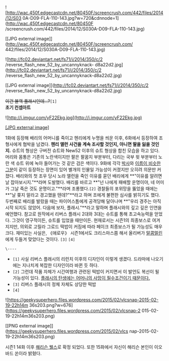 ![http://wac.450f.edgecastcdn.net/80450F/screencrush.com/442/files/2014/12/S03
0A-D09-FLA-110-143.jpg?w=720&cdnnode=1](http://wac.450f.edgecastcdn.net/80450F
/screencrush.com/442/files/2014/12/S030A-D09-FLA-110-143.jpg)

[[JPG external image]](http://wac.450f.edgecastcdn.net/80450F/screencrush.com/
442/files/2014/12/S030A-D09-FLA-110-143.jpg)

![http://fc02.deviantart.net/fs71/i/2014/350/c/2
/reverse_flash_new_52_by_uncannyknack-
d8a22d2.jpg](http://fc02.deviantart.net/fs71/i/2014/350/c/2
/reverse_flash_new_52_by_uncannyknack-d8a22d2.jpg)

[[JPG external image]](http://fc02.deviantart.net/fs71/i/2014/350/c/2
/reverse_flash_new_52_by_uncannyknack-d8a22d2.jpg)

<del>이건 블랙 플래시인데...?</del>`[1]`  
**초기 컨셉아트**

![http://i.imgur.com/yF22Ekg.jpg](http://i.imgur.com/yF22Ekg.jpg)

[[JPG external image]](http://i.imgur.com/yF22Ekg.jpg)

  
1화에 등장해 배리의 어머니를 죽이고 헨리에게 누명을 씌운 이후, 6화에서 등장하여 조 형사에게 협박을 남겼다. **헨리 앨런 사건을 계속
조사할 것인지, 아니면 딸을 잃을 것인지.** 슈트의 형상은 구버전 슈트와 New52 이후의 슈트 형상을 합친 모습을 하고 있다. 머리와
몸통은 기존의 노란색이지만 팔은 팔꿈지 부분부터, 다리는 국부 윗 부분부터 노란 색 슈트 위에 녹아 들어가는 것 같은 검은 색이다. 9화에
각각 [박사](%ED%95%B4%EB%A6%AC%EC%8A%A8%20%EC%9B%B0%EC%8A%A4.md)와 [이름이 비슷한그분](%EC%97%90%EB%93%9C%EC%9B%8C%EB%93%9C%20%EC%8F%9C.md)이 같이 등장하는 장면이 있어
별개의 인물일 가능성이 커졌지만 오히려 의문만 커졌다. 배리와의 첫 조우 당시 노라 앨런을 죽인 이유를 묻던 배리에게 **"이유를 알려면 날
잡아보시지."**라며 도발했다. 배리를 바르고 **"넌 나에게 패배할 운명이야, 네 어미가 그날 죽은 것도 운명이고."**라며
조롱했다.`[2]` 경찰들의 포위망을 뚫었을 때에는 **"날 쫒지 말라고 경고했을 텐데?"**라고 하며 조에게 불편한 심사를 밝히기도 했다.
두번째로 배리를 발랐을 때는 파이어스톰에게 공격당해 달아나며 **"우리 경주는 아직 시작 되지도 않았어. 다음에 보자, 플래시."**라고
말하며 플래시와의 깊고 깊은 인연을 예언했다. 참고로 원작에서 리버스 플래시 2대와 3대는 슈트를 통해 초고속능력을 얻었다. 그것이
영구적이든, 슈트를 입었을 때만이든. 현재로서는 시즌1의 최종보스로 여겨지지만, 의외로 고릴라 그로드 떡밥이 커짐에 따라 페이크 최종보스가
될 가능성도 매우 크다. 재미있는 사실은, 《애로우》 시즌1에서도 크리스마스쯤 해서 올리버가 [말콤멀린](%EB%A7%90%EC%BD%A4%20%EB%A9%80%EB%A6%B0.md)에게 두들겨 맞았다는 것이다. `[3]` `[4]`

`\----`

  * `[1]` 사실 리버스 플래시의 리런치 이후의 디자인이 이렇게 생겼다. 드라마에 나오기에는 지나치게 복잡한 디자인이라 바뀐 듯 하다.
  * `[2]` 그런데 작품 자체가 시간여행과 관련된 떡밥이 커지면서 이 발언도 복선이 될 가능성이 있다. [플래시의 탄생에는 어머니의 사망이 필수조건이기 때문이다.](%ED%94%8C%EB%9E%98%EC%8B%9C%ED%8F%AC%EC%9D%B8%ED%8A%B8.md)
  * `[3]` 리버스 플래시의 정체 자체도 상당한 떡밥
  * `[4]`

![https://geekysuperhero.files.wordpress.com/2015/02/vlcsnap-2015-02-19-22h14m
36s203.png?w=676](https://geekysuperhero.files.wordpress.com/2015/02/vlcsnap-2
015-02-19-22h14m36s203.png)

[[PNG external image]](https://geekysuperhero.files.wordpress.com/2015/02/vlcs
nap-2015-02-19-22h14m36s203.png)

시즌1 14화 이후 [해리슨 웰스](%ED%95%B4%EB%A6%AC%EC%8A%A8%20%EC%9B%B0%EC%8A%A4.md)로
확정 되었다. 또한 15화에서 자신이 해리슨 본인이 이오바드 쏜이라 밝혔다.

